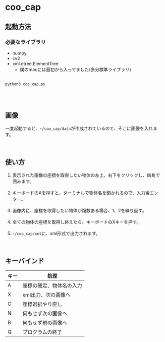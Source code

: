 # coo_cap
## 起動方法
### 必要なライブラリ<br>
- numpy
- cv2
- xml.etree.ElementTree
    - 僕のmacには最初から入ってました(多分標準ライブラリ)<br><br>
```
python3 coo_cap.py
```
<br><br>

## 画像
一度起動すると、```~/coo_cap/data```が作成されているので、そこに画像を入れます。<br><br><br>

## 使い方
1. 表示された画像の座標を取得したい物体の左上、右下をクリックし、四角で囲みます。<br><br>
2. キーボードのAを押すと、ターミナルで物体名を聞かれるので、入力後エンター。<br><br>
3. 画像内に、座標を取得したい物体が複数ある場合、1、2を繰り返す。<br><br>
4. 全ての物体の座標を取得し終えたら、キーボードのXキーを押す。<br><br>
5. ```~/coo_cap/xml```に、xml形式で出力されます。<br><br><br>

## キーバインド <br>
キー|処理|
---|---|
A|座標の確定、物体名の入力|
X|xml出力、次の画像へ|
C|座標選択やり直し|
N|何もせず次の画像へ|
B|何もせず前の画像へ|
Q|プログラムの終了|
